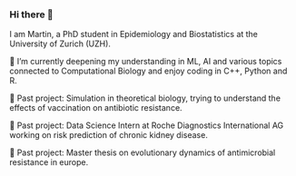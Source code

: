 ### Hi there 👋

I am Martin, a PhD student in Epidemiology and Biostatistics at the University of Zurich (UZH). 

🌱 I’m currently deepening my understanding in ML, AI and various topics connected to Computational Biology and enjoy coding in C++, Python and R.

📝 Past project: Simulation in theoretical biology, trying to understand the effects of vaccination on antibiotic resistance.

📝 Past project: Data Science Intern at Roche Diagnostics International AG working on risk prediction of chronic kidney disease.

📝 Past project: Master thesis on evolutionary dynamics of antimicrobial resistance in europe.
